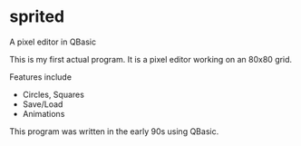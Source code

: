 sprited
=======

A pixel editor in QBasic

This is my first actual program. It is a pixel editor working on an 80x80 grid.

Features include
 * Circles, Squares
 * Save/Load
 * Animations

This program was written in the early 90s using QBasic.
